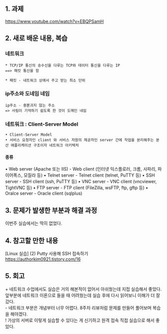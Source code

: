
## 1. 과제 
https://www.youtube.com/watch?v=EBQPSamH



## 2. 새로 배운 내용, 복습
### 네트워크 
~~~
* TCP/IP 통신의 송수신을 다루는 TCP와 데이터 통신을 다루는 IP   
==> 패킷 통신을 함

* 패킷 - 네트워크 상에서 주고 받는 최소 단위

~~~

### ip주소와 도네임 네임
~~~
ip주소 - 중볻괴지 않는 주소   
=> 사림이 기억하기 쉽도록 한 것이 도메인 네임  
~~~

### 네트워크 : Client-Server Model
~~~
• Client-Server Model
• 서비스 요청자인 client 와 서비스 자원의 제공자인 server 간에 작업을 분리해주는 분산 애플리케이션 구조이자 네트워크 아키텍처
~~~

#### 종류
• Web server (Apache 또는 IIS) - Web client (인터넷 익스플로러, 크롬, 사파리, 파이어폭스, 모질라 등)
• Telnet server - Telnet client (telnet, PuTTY 등)
• SSH server - SSH client (ssh, PuTTY 등)
• VNC server - VNC client (vncviewer, TightVNC 등)
• FTP server - FTP client (FileZilla, wsFTP, ftp, gftp 등)
• Oralce server - Oracle client (sqlplus)


## 3. 문제가 발생한 부분과 해결 과정
이번주 실습에서는 딱히 없었다.  



## 4. 참고할 만한 내용  
[Linux 실습] (2) Putty 사용해 SSH 접속하기  
https://authorkim0921.tistory.com/16  


## 5. 회고
\+ 네트워크 수업에서도 실습은 거의 해본적이 없어서 아쉬웠는데 지접 실습해서 좋았다. 앞부분에 네트워크 이론으로 들을 때 어려웠는데 실습 후에 다시 읽어보니 이해가 더 잘갔다.  
\- 네트워크 부분은 개념부터 너무 어렵다. 8주차 리뷰처럼 문제를 만들어 풀어보며 복습을 해야겠다.  
\! 가상의 서버로 이렇게 실습할 수 있다는 게 신기하고 원격 접속 직접 실습으로 해서 좋았다. 
